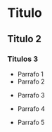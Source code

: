 # Titulo
## Titulo 2
### Titulos 3
- Parrafo 1
- Parrafo 2 
+ Parrafo 3

+ Parrafo 4
+ Parrafo 5

  